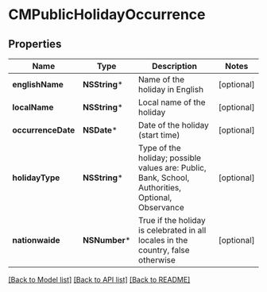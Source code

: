 # CMPublicHolidayOccurrence

## Properties
Name | Type | Description | Notes
------------ | ------------- | ------------- | -------------
**englishName** | **NSString*** | Name of the holiday in English | [optional] 
**localName** | **NSString*** | Local name of the holiday | [optional] 
**occurrenceDate** | **NSDate*** | Date of the holiday (start time) | [optional] 
**holidayType** | **NSString*** | Type of the holiday; possible values are: Public, Bank, School, Authorities, Optional, Observance | [optional] 
**nationwaide** | **NSNumber*** | True if the holiday is celebrated in all locales in the country, false otherwise | [optional] 

[[Back to Model list]](../README.md#documentation-for-models) [[Back to API list]](../README.md#documentation-for-api-endpoints) [[Back to README]](../README.md)


